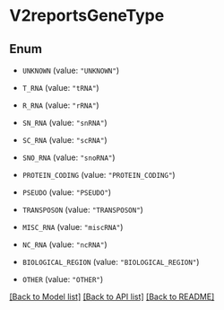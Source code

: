 # V2reportsGeneType

## Enum


* `UNKNOWN` (value: `"UNKNOWN"`)

* `T_RNA` (value: `"tRNA"`)

* `R_RNA` (value: `"rRNA"`)

* `SN_RNA` (value: `"snRNA"`)

* `SC_RNA` (value: `"scRNA"`)

* `SNO_RNA` (value: `"snoRNA"`)

* `PROTEIN_CODING` (value: `"PROTEIN_CODING"`)

* `PSEUDO` (value: `"PSEUDO"`)

* `TRANSPOSON` (value: `"TRANSPOSON"`)

* `MISC_RNA` (value: `"miscRNA"`)

* `NC_RNA` (value: `"ncRNA"`)

* `BIOLOGICAL_REGION` (value: `"BIOLOGICAL_REGION"`)

* `OTHER` (value: `"OTHER"`)


[[Back to Model list]](../README.md#documentation-for-models) [[Back to API list]](../README.md#documentation-for-api-endpoints) [[Back to README]](../README.md)


